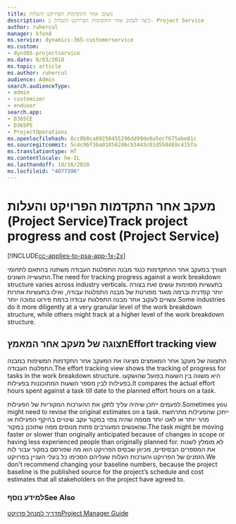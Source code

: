 ```yaml
---
title: מעקב אחר התקדמות הפרויקט והעלות
description: כיצד לעקוב אחר התקדמות הפרויקט והעלות ב- Project Service
author: ruhercul
manager: kfend
ms.service: dynamics-365-customerservice
ms.custom:
- dyn365-projectservice
ms.date: 8/03/2018
ms.topic: article
ms.author: ruhercul
audience: Admin
search.audienceType:
- admin
- customizer
- enduser
search.app:
- D365CE
- D365PS
- ProjectOperations
ms.openlocfilehash: 8cc0b0ca69258455296dd99de8a5ecf675abe81c
ms.sourcegitcommit: 5c4c9bf3ba018562d6cb3443c01d550489c415fa
ms.translationtype: HT
ms.contentlocale: he-IL
ms.lasthandoff: 10/16/2020
ms.locfileid: "4077396"
---
```

# <a name="track-project-progress-and-cost-project-service"></a><span data-ttu-id="5143c-103">מעקב אחר התקדמות הפרויקט והעלות (Project Service)</span><span class="sxs-lookup"><span data-stu-id="5143c-103">Track project progress and cost (Project Service)</span></span>

[!INCLUDE[cc-applies-to-psa-app-1x-2x](../includes/cc-applies-to-psa-app-1x-2x.md)]

<span data-ttu-id="5143c-104">הצורך במעקב אחר ההתקדמות כנגד מבנה התפלגות העבודה משתנה בהתאם לתחומי התעשייה השונים.</span><span class="sxs-lookup"><span data-stu-id="5143c-104">The need for tracking progress against a work breakdown structure varies across industry verticals.</span></span> <span data-ttu-id="5143c-105">בתעשיות מסוימות עושים זאת בצורה יותר קפדנית וברמה מאוד מפורטת של מבנה התפלגות עבודה, ואילו בתעשיות אחרות עשויים לעקוב אחר מבנה התפלגות עבודה ברמת פירוט נמוכה יותר.</span><span class="sxs-lookup"><span data-stu-id="5143c-105">Some industries do it more diligently at a very granular level of the work breakdown structure, while others might track at a higher level of the work breakdown structure.</span></span>  
  
## <a name="effort-tracking-view"></a><span data-ttu-id="5143c-106">תצוגה של מעקב אחר המאמץ</span><span class="sxs-lookup"><span data-stu-id="5143c-106">Effort tracking view</span></span>  
<span data-ttu-id="5143c-107">התצוגה של מעקב אחר המאמצים מציגה את המעקב אחר התקדמות המשימות במבנה התפלגות העבודה.</span><span class="sxs-lookup"><span data-stu-id="5143c-107">The effort tracking view shows the tracking of progress for tasks in the work breakdown structure.</span></span> <span data-ttu-id="5143c-108">היא משווה בין השעות בפועל שהושקעו בפעילות לבין מספר השעות המתוכננות בפעילות.</span><span class="sxs-lookup"><span data-stu-id="5143c-108">It compares the actual effort hours spent against a task till date to the planned effort hours on a task.</span></span>  
  
<span data-ttu-id="5143c-109">לפעמים ייתכן שיהיה עליך לתקן את ההערכות המקוריות של הפעילות.</span><span class="sxs-lookup"><span data-stu-id="5143c-109">Sometimes you might need to revise the original estimates on a task.</span></span> <span data-ttu-id="5143c-110">ייתכן שהפעילות מתרחשת מהר יותר או לאט יותר מממה שהיה צפוי במקור עקב שינויים בהיקף הפעילות או שהאנשים המעורבים פחות מנוסים ממה שתוכנן במקור.</span><span class="sxs-lookup"><span data-stu-id="5143c-110">The task might be moving faster or slower than originally anticipated because of changes in scope or having less experienced people than originally planned for.</span></span> <span data-ttu-id="5143c-111">לא מומלץ לשנות את המספרים הבסיסיים, מכיוון שבסיס הפרויקט הוא מה שפורסם במקור עבור לוח הזמנים של הפרויקט והערכות העלות שעליהם הסכימו כל בעלי העניין בפרויקט.</span><span class="sxs-lookup"><span data-stu-id="5143c-111">We don't recommend changing your baseline numbers, because the project baseline is the published source for the project’s schedule and cost estimates that all stakeholders on the project have agreed to.</span></span>  
  
### <a name="see-also"></a><span data-ttu-id="5143c-112">למידע נוסף</span><span class="sxs-lookup"><span data-stu-id="5143c-112">See Also</span></span>  
 [<span data-ttu-id="5143c-113">מדריך למנהל פרויקט</span><span class="sxs-lookup"><span data-stu-id="5143c-113">Project Manager Guide</span></span>](../psa/project-manager-guide.md)
